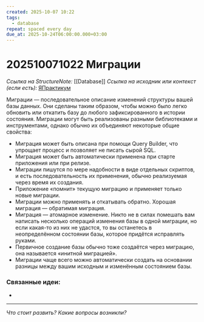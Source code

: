 ```yaml
---
created: 2025-10-07 10:22
tags:
  - database
repeat: spaced every day
due_at: 2025-10-24T06:00:00.000+03:00
---
```

# 202510071022 Миграции

*Ссылка на StructureNote:* [[Database]]
*Ссылка на исходник или контекст (если есть):* [ЯПрактикум](https://practicum.yandex.ru/learn/backend-nodejs/courses/a4214ab0-2146-4152-b90e-651bf4c7ca5e/sprints/564244/topics/104f2765-a9c9-4617-8a5e-f21b675cf9b3/lessons/1a33d1dc-5929-45e0-98a4-01974cd651dc/)

Миграции — последовательное описание изменений структуры вашей базы данных. Они сделаны таким образом, чтобы можно было легко обновить или откатить базу до любого зафиксированного в истории состояния. Миграции могут быть реализованы разными библиотеками и инструментами, однако обычно их объединяют некоторые общие свойства:

- Миграция может быть описана при помощи Query Builder, что упрощает процесс и позволяет не писать сырой SQL.
- Миграция может быть автоматически применена при старте приложения или при релизе.
- Миграции пишутся по мере надобности в виде отдельных скриптов, и есть последовательность их применения, обычно реализуемая через время их создания.
- Приложение «помнит» текущую миграцию и применяет только новые миграции.
- Миграции можно применять и откатывать обратно. Хорошая миграция — обратимая миграция.
- Миграция — атомарное изменение. Никто не в силах помешать вам написать несколько операций изменения базы в одной миграции, но если какая-то из них не удастся, то вы останетесь в неопределённом состоянии базы, которое придётся исправлять руками.
- Первичное создание базы обычно тоже создаётся через миграцию, она называется «инитной миграцией».
- Миграции чаще всего можно автоматически создать на основании разницы между вашим исходным и изменённым состоянием базы.

### Связанные идеи:

* 
---

*Что стоит развить? Какие вопросы возникли?*
